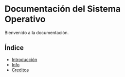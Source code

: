 # Documentación del Sistema Operativo

Bienvenido a la documentación.

## Índice

- [Introducción](introduccion.md)
- [Info](introduccion2.md)
- [Creditos](creditos.md)

